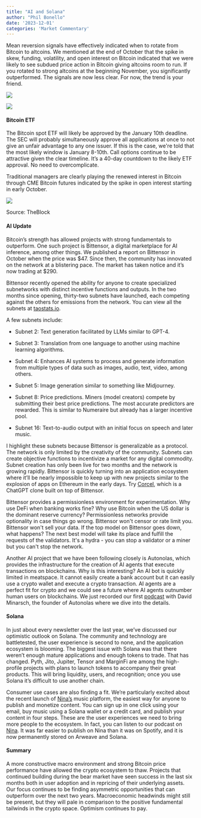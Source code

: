 ```yaml
---
title: "AI and Solana"
author: "Phil Bonello"
date: '2023-12-01'
categories: 'Market Commentary'
---
```

Mean reversion signals have effectively indicated when to rotate from Bitcoin to altcoins. We mentioned at the end of October that the spike in skew, funding, volatility, and open interest on Bitcoin indicated that we were likely to see subdued price action in Bitcoin giving altcoins room to run. If you rotated to strong altcoins at the beginning November, you significantly outperformed. The signals are now less clear. For now, the trend is your friend.

![](/images/Screenshot%202023-12-01%20at%204.49.32%E2%80%AFPM.png)

![](/images/Screenshot%202023-12-01%20at%204.49.57%E2%80%AFPM.png)

#### Bitcoin ETF

The Bitcoin spot ETF will likely be approved by the January 10th deadline. The SEC will probably simultaneously approve all applications at once to not give an unfair advantage to any one issuer. If this is the case, we're told that the most likely window is January 8-10th. Call options continue to be attractive given the clear timeline. It’s a 40-day countdown to the likely ETF approval. No need to overcomplicate.

Traditional managers are clearly playing the renewed interest in Bitcoin through CME Bitcoin futures indicated by the spike in open interest starting in early October.

![](/images/Screenshot%202023-12-01%20at%204.50.09%E2%80%AFPM.png)

Source: TheBlock

#### AI Update

Bitcoin’s strength has allowed projects with strong fundamentals to outperform. One such project is Bittensor, a digital marketplace for AI inference, among other things. We published a report on Bittensor in October when the price was $47. Since then, the community has innovated on the network at a blistering pace. The market has taken notice and it’s now trading at $290.

Bittensor recently opened the ability for anyone to create specialized subnetworks with distinct incentive functions and outputs. In the two months since opening, thirty-two subnets have launched, each competing against the others for emissions from the network. You can view all the subnets at [taostats.io](https://taostats.io/).

A few subnets include:

*   Subnet 2: Text generation facilitated by LLMs similar to GPT-4.

*   Subnet 3: Translation from one language to another using machine learning algorithms.

*   Subnet 4: Enhances AI systems to process and generate information from multiple types of data such as images, audio, text, video, among others.

*   Subnet 5: Image generation similar to something like Midjourney.

*   Subnet 8: Price predictions. Miners (model creators) compete by submitting their best price predictions. The most accurate predictors are rewarded. This is similar to Numeraire but already has a larger incentive pool.

*   Subnet 16: Text-to-audio output with an initial focus on speech and later music.

I highlight these subnets because Bittensor is generalizable as a protocol. The network is only limited by the creativity of the community. Subnets can create objective functions to incentivize a market for any digital commodity. Subnet creation has only been live for two months and the network is growing rapidly. Bittensor is quickly turning into an application ecosystem where it’ll be nearly impossible to keep up with new projects similar to the explosion of apps on Ethereum in the early days. Try [Corcel](https://app.corcel.io/chat), which is a ChatGPT clone built on top of Bittensor.

Bittensor provides a permissionless environment for experimentation. Why use DeFi when banking works fine? Why use Bitcoin when the US dollar is the dominant reserve currency? Permissionless networks provide optionality in case things go wrong. Bittensor won't censor or rate limit you. Bittensor won't sell your data. If the top model on Bittensor goes down, what happens? The next best model will take its place and fulfill the requests of the validators. It's a hydra - you can stop a validator or a miner but you can't stop the network.

Another AI project that we have been following closely is Autonolas, which provides the infrastructure for the creation of AI agents that execute transactions on blockchains. Why is this interesting? An AI bot is quickly limited in meatspace. It cannot easily create a bank account but it can easily use a crypto wallet and execute a crypto transaction. AI agents are a perfect fit for crypto and we could see a future where AI agents outnumber human users on blockchains. We just recorded our first [podcast](https://open.spotify.com/episode/6ZyQhtncai4aho8491MFQE?si=2OaPRSV1QYSCRyxwaIqZBA) with David Minarsch, the founder of Autonolas where we dive into the details.

#### Solana

In just about every newsletter over the last year, we’ve discussed our optimistic outlook on Solana. The community and technology are battletested, the user experience is second to none, and the application ecosystem is blooming. The biggest issue with Solana was that there weren’t enough mature applications and enough tokens to trade. That has changed. Pyth, Jito, Jupiter, Tensor and MarginFi are among the high-profile projects with plans to launch tokens to accompany their great products. This will bring liquidity, users, and recognition; once you use Solana it’s difficult to use another chain.

Consumer use cases are also finding a fit. We’re particularly excited about the recent launch of [Nina’s](https://www.ninaprotocol.com/) music platform, the easiest way for anyone to publish and monetize content. You can sign up in one click using your email, buy music using a Solana wallet or a credit card, and publish your content in four steps. These are the user experiences we need to bring more people to the ecosystem. In fact, you can listen to our podcast on [Nina](https://www.ninaprotocol.com/releases/in-plaintext-podcast-s1e01-david-minarsch-autonolas). It was far easier to publish on Nina than it was on Spotify, and it is now permanently stored on Arweave and Solana.

#### Summary

A more constructive macro environment and strong Bitcoin price performance have allowed the crypto ecosystem to thaw. Projects that continued building during the bear market have seen success in the last six months both in user adoption and in repricing of their underlying assets. Our focus continues to be finding asymmetric opportunities that can outperform over the next two years. Macroeconomic headwinds might still be present, but they will pale in comparison to the positive fundamental tailwinds in the crypto space. Optimism continues to pay.